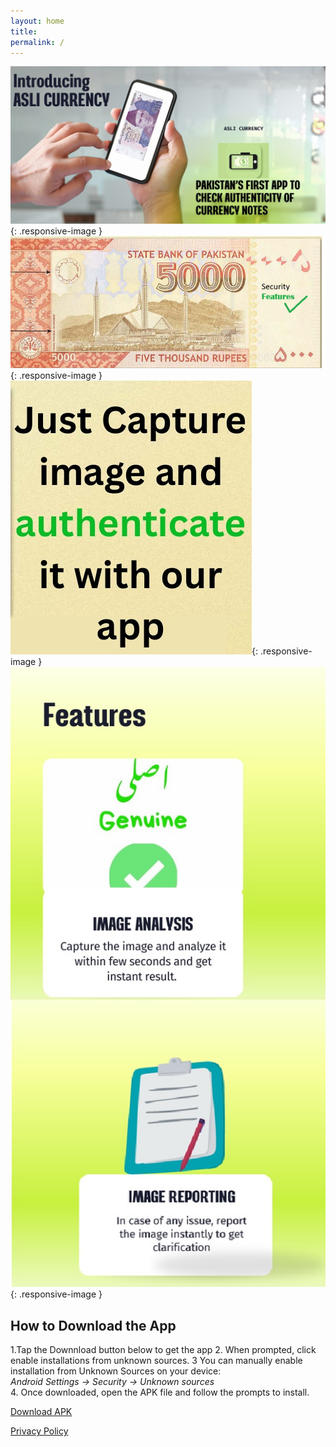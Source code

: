 ```yaml
---
layout: home
title:
permalink: /
---
```


<!-- Top banners -->
![Top banner](/css/assets/topimage.jpg){: .responsive-image }
![Mid banner 1](/css/assets/midplaced.jpg){: .responsive-image }
![Mid banner 2](/css/assets/midplaced2.jpg){: .responsive-image }
![Mid banner 3](/css/assets/midplaced3.jpg){: .responsive-image }

## How to Download the App

1.Tap the Downnload button below to get the app
2. When prompted, click enable installations from unknown sources.
3 You can manually enable installation from Unknown Sources on your device:  
   *Android Settings → Security → Unknown sources*  
4. Once downloaded, open the APK file and follow the prompts to install.  

<a class="button" href="https://example.com/your-app.apk" target="_blank" rel="noopener">
  Download APK
</a>

<p style="margin-top: 1em;">
  <a href="/privacy/" class="link">Privacy Policy</a>
</p>

